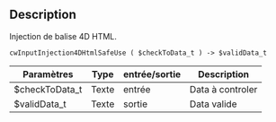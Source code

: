 ## Description
Injection de balise 4D HTML.

```4d
cwInputInjection4DHtmlSafeUse ( $checkToData_t ) -> $validData_t
```

| Paramètres     | Type  | entrée/sortie | Description |
| -------------- | ----- | ------------- | ----------- |
| $checkToData_t | Texte | entrée        | Data à controler |
| $validData_t   | Texte | sortie        | Data valide |
